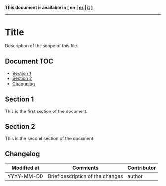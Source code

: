 
**This document is available in [ en | [es](#link-to-spanish-version) | [it](link-to-italian-version) ]**

------

# Title

Description of the scope of this file.


## Document TOC

* [Section 1](#section-1)
* [Section 2](#section-2)
* [Changelog](#changelog)

## Section 1
This is the first section of the document.

## Section 2
This is the second section of the document.

## Changelog

| Modified at | Comments |Contributor |
| ----------- | -------- | ---------- |
| YYYY-MM-DD  | Brief description of the changes | author |
